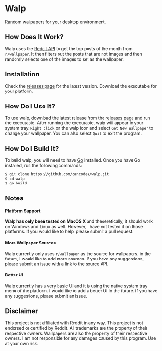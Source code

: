 # Walp 
Random wallpapers for your desktop environment.

## How Does It Work?
Walp uses the [Reddit API](https://www.reddit.com/dev/api/) to get the top posts of the month from `r/wallpaper`. It then filters out the posts that are not images and then randomly selects one of the images to set as the wallpaper.

## Installation
Check the [releases page]() for the latest version. Download the executable for your platform.

## How Do I Use It?
To use walp, download the latest release from the [releases page]() and run the executable. After running the executable, walp will appear in your system tray. `Right click` on the walp icon and select `Get New Wallpaper` to change your wallpaper. You can also select `Quit` to exit the program. 

## How Do I Build It?
To build walp, you will need to have [Go](https://golang.org/) installed. Once you have Go installed, run the following commands:
```bash
$ git clone https://github.com/cancodes/walp.git
$ cd walp
$ go build
```

## Notes

#### Platform Support
**Walp has only been tested on MacOS X** and theoeretically, it should work on Windows and Linux as well. However, I have not tested it on those platforms. If you would like to help, please submit a pull request.

#### More Wallpaper Sources
Walp currently only uses `r/wallpaper` as the source for wallpapers. in the future, I would like to add more sources. If you have any suggestions, please submit an issue with a link to the source API.

#### Better UI
Walp currently has a very basic UI and it is using the native system tray menu of the platform. I would like to add a better UI in the future. If you have any suggestions, please submit an issue. 

## Disclaimer
This project is not affiliated with Reddit in any way. This project is not endorsed or certified by Reddit. All trademarks are the property of their respective owners. Wallpapers are also the property of their respective owners.
I am not responsible for any damages caused by this program. Use at your own risk.